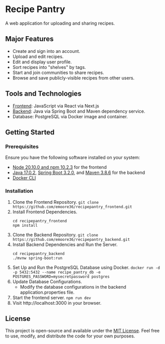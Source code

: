 # Recipe Pantry
A web application for uploading and sharing recipes.

## Major Features
- Create and sign into an account.
- Upload and edit recipes.
- Edit and display user profile.
- Sort recipes into "shelves" by tags.
- Start and join communities to share recipes.
- Browse and save publicly-visible recipes from other users.

## Tools and Technologies
- [Frontend](https://github.com/emoore36/recipepantry_frontend): JavaScript via React via Next.js
- [Backend](https://github.com/emoore36/recipepantry_backend): Java via Spring Boot and Maven dependency service.
- Database: PostgreSQL via Docker image and container.

## Getting Started

### Prerequisites
Ensure you have the following software installed on your system:

- [Node 20.10.0 and npm 10.2.3](https://nodejs.org/en/download/current) for the frontend
- [Java 17.0.2](https://www.oracle.com/java/technologies/downloads/#java17), [Spring Boot 3.2.0](https://spring.io/blog/2023/11/23/spring-boot-3-2-0-available-now), and [Maven 3.8.6](https://maven.apache.org/download.cgi) for the backend
- [Docker CLI](https://docs.docker.com/get-docker/)

### Installation

1. Clone the Frontend Repository. 
    `git clone https://github.com/emoore36/recipepantry_frontend.git`
2. Install Frontend Dependencies. 
    ```
    cd recipepantry_frontend
    npm install
    ```
3. Clone the Backend Repository. 
    `git clone https://github.com/emoore36/recipepantry_backend.git`
4. Install Backend Dependencies and Run the Server.
    ```
    cd recipepantry_backend
    ./mvnw spring-boot:run
    ```
5. Set Up and Run the PostgreSQL Database using Docker. 
    `docker run -d -p 5432:5432 --name recipe_pantry_db -e POSTGRES_PASSWORD=mysecretpassword postgres`
6. Update Database Configurations.
   - Modify the database configurations in the backend application.properties file.
7. Start the frontend server. 
    `npm run dev`
8. Visit http://localhost:3000 in your browser.

## License
This project is open-source and available under the [MIT License](LICENSE). Feel free to use, modify, and distribute the code for your own purposes.
